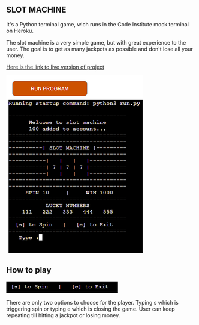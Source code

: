 ## SLOT MACHINE

It's a Python terminal game, wich runs in the Code Institute mock terminal on Heroku. 

The slot machine is a very simple game, but with great experience to the user. The goal is to get as many jackpots as possible and don't lose all your money.

[Here is the link to live version of project](https://slot-machine.herokuapp.com/)

![website](media/readme/fullscreen.png)

## How to play

![menu](media/readme/menu.png)

There are only two options to choose for the player. Typing s which is triggering spin or typing e which is closing the game. 
User can keep repeating till hitting a jackpot or losing money.